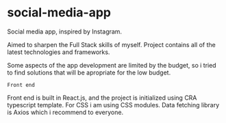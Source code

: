 # social-media-app
Social media app, inspired by Instagram. 


Aimed to sharpen the Full Stack skills of myself. Project contains all of the latest technologies and frameworks. 

Some aspects of the app development are limited by the budget, so i tried to find solutions that will be apropriate for the
low budget.

`Front end`

Front end is built in React.js, and the project is initialized using CRA typescript template. For CSS i am using CSS modules.
Data fetching library is Axios which i recommend to everyone.
